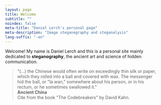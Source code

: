 ```yaml
---
layout: page
title: Welcome
subtitle: "" 
noindex: false
meta-title: "Daniel Lerch's personal page"
meta-description: "Image steganography and steganalysis"
lang-suffix: "-en"
---
```


Welcome! My name is Daniel Lerch and this is a personal site
mainly dedicated to **steganography**, the ancient art and science of hidden communication.


<div id='center-space'></div>

<link rel="stylesheet" href="/css/slide.css">

<div class='cites'>



<blockquote id='slide-0' class='slide' style='opacity:1'>
   "(...) the Chinese would often write on exceedingly thin silk or paper,
   which they rolled into a ball and covered with wax. The messenger hid the
   ball, or "la wan," somewhere about his person, or in his rectum, or he
   sometimes swallowed it."
    <div class='author'>
        <b>Ancient China</b>
        <br>Cite from the book "The Codebreakers" by David Kahn.
    </div>
</blockquote>


<blockquote id='slide-1' class='slide' style='opacity:0'>
   "Demaratus, the son of Ariston, who was an exile in Persia, (...) as soon as 
    news reached him at Susa that Xerxes had decided uponthe invasion of Greece, 
    he felt that he must pass on the information to Sparta. As the danger of 
    discovery was great, there was only one way in which he could contrive to get 
    the message through: this was by scraping the wax off a pair of wooden folding
    tablets, writing on the wood underneath what Xerxes intended to do, and then 
    covering the message over with wax again. In this way the tablets, being 
    apparently blank, would cause no trouble with the guards along the road."

    <div class='author'>
        <b>Histories, Herodotus (430 B.C.)</b>
        <br>Cite from the book "The Codebreakers" by David Kahn.
    </div>
</blockquote>


<blockquote id='slide-2' class='slide' style='opacity:0'>
   "Histiaeus, wanting to send word from the Persian court to his son-in-law,
    the tyrant Aristagoras at Miletus, shaved the head of a trusted slave,
    tattooed the secret message thereon, waited for a new head of hair to
    grow, then sent him off to his son-in-law with the instruction to shave
    the slave's head. When Aristagoras had done so, he read on the slave's
    scalp the message that urged him to revolt agains Persia."

    <div class='author'>
        <b>Histories, Herodotus (430 B.C.)</b>
        <br>Cite from the book "The Codebreakers" by David Kahn.
    </div>
</blockquote>


<blockquote id='slide-3' class='slide' style='opacity:0'>
   "[...] I have uncovered certain ways, both numerous and varied, that are 
    not to be entirely spurned whereby I can intimate my most secret thoughts 
    to another who knows this art, however far away I wish, securely and free 
    from the deceit, suspicion, or detection by anyone, using writing or openly 
    through messengers."

    <div style='text-align:right;position:relative;top:10px;font-size:16px;margin:10px'>
        <b>Steganographia, Johanes Trithemius (1462 - 1516)</b>
    </div>
</blockquote>

<blockquote id='slide-4' class='slide' style='opacity:0'>
   "The Cardano grille consists of a sheet of stiff material, such a cardboard,
    patchment, or metal, into which rectangular holes, the height of a line of
    writing and of varying lengths, are cut at irregular intervals. The
    encipherer lays this mask over a sheet of writing paper and writes the 
    secret message through the perforations, some of which will take a whole
    word, others a single letter, others a syllable. He the removes the grille 
    and fills in the remaining spaces with an innocuous-sounding cover message.
    (...) The dechipherer simply places his grille on the message he receives and
    reads the hidden text through the "windows". "

    <div style='text-align:right;position:relative;top:10px;font-size:16px;margin:10px'>
        <b>Girolamo Cardano (1501 - 1576)</b>
        <br>Cite from the book "The Codebreakers" by David Kahn.
    </div>
</blockquote>

<blockquote id='slide-5' class='slide' style='opacity:0'>
   "Two accomplices in a crime have been arrested and are about to be locked in 
    widely separated cells. Their only means of communication after they are 
    locked up will be by way of messages conveyed for them by trustees -- who 
    are known to be agents of the warden. (...). The prisoners, (...) are 
    willing to accept these conditions (...) to be able to communicate at all, 
    since they need to coordinate their plans. To do this they will have to 
    deceive the  warden by finding a way of communicating secretly (...)"

    <div class='author'>
        <b>The Prisoners' Problem and the Subliminal Channel by Gustavus J. Simmons (1983)</b>
    </div>
</blockquote>




<a id='left_link' href='#'>
    <div id='left' class='arrow-left'></div>
</a>

<div id='seconds'></div>

<a id='right_link' href='#'>
    <div id='right' class='arrow-right'></div>
</a>


</div>


<script src='/js/slide.js'></script>



